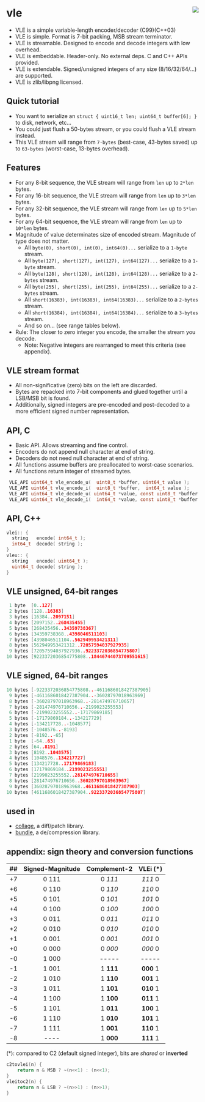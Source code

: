 vle <a href="https://travis-ci.org/r-lyeh/vle"><img src="https://api.travis-ci.org/r-lyeh/vle.svg?branch=master" align="right" /></a>
===

- VLE is a simple variable-length encoder/decoder (C99)(C++03)
- VLE is simple. Format is 7-bit packing, MSB stream terminator.
- VLE is streamable. Designed to encode and decode integers with low overhead.
- VLE is embeddable. Header-only. No external deps. C and C++ APIs provided.
- VLE is extendable. Signed/unsigned integers of any size (8/16/32/64/...) are supported.
- VLE is zlib/libpng licensed.

## Quick tutorial
- You want to serialize an `struct { uint16_t len; uint64_t buffer[6]; }` to disk, network, etc...
- You could just flush a 50-bytes stream, or you could flush a VLE stream instead.
- This VLE stream will range from `7-bytes` (best-case, 43-bytes saved) up to `63-bytes` (worst-case, 13-bytes overhead).

## Features
- For any 8-bit sequence, the VLE stream will range from `len` up to `2*len` bytes.
- For any 16-bit sequence, the VLE stream will range from `len` up to `3*len` bytes.
- For any 32-bit sequence, the VLE stream will range from `len` up to `5*len` bytes.
- For any 64-bit sequence, the VLE stream will range from `len` up to `10*len` bytes.
- Magnitude of value determinates size of encoded stream. Magnitude of type does not matter.
  - All `byte(0), short(0), int(0), int64(0)...` serialize to a `1-byte` stream.
  - All `byte(127), short(127), int(127), int64(127)...` serialize to a `1-byte` stream.
  - All `byte(128), short(128), int(128), int64(128)...` serialize to a `2-bytes` stream.
  - All `byte(255), short(255), int(255), int64(255)...` serialize to a `2-bytes` stream.
  - All `short(16383), int(16383), int64(16383)...` serialize to a `2-bytes` stream.
  - All `short(16384), int(16384), int64(16384)...` serialize to a `3-bytes` stream.
  - And so on... (see range tables below).
- Rule: The closer to zero integer you encode, the smaller the stream you decode.
  - Note: Negative integers are rearranged to meet this criteria (see appendix).

## VLE stream format
- All non-significative (zero) bits on the left are discarded.
- Bytes are repacked into 7-bit components and glued together until a LSB/MSB bit is found.
- Additionally, signed integers are pre-encoded and post-decoded to a more efficient signed number representation.

## API, C
- Basic API. Allows streaming and fine control.
- Encoders do not append null character at end of string.
- Decoders do not need null character at end of string.
- All functions assume buffers are preallocated to worst-case scenarios.
- All functions return integer of streamed bytes.
```c
 VLE_API uint64_t vle_encode_u(  uint8_t *buffer, uint64_t value );
 VLE_API uint64_t vle_encode_i(  uint8_t *buffer,  int64_t value );
 VLE_API uint64_t vle_decode_u( uint64_t *value, const uint8_t *buffer );
 VLE_API uint64_t vle_decode_i(  int64_t *value, const uint8_t *buffer );
```

## API, C++
```c++
vlei:: {
  string   encode( int64_t );
  int64_t  decode( string );
}
vleu:: {
  string   encode( uint64_t );
  uint64_t decode( string );
}
```

## VLE unsigned, 64-bit ranges
```c++
 1 byte  [0..127]
 2 bytes [128..16383]
 3 bytes [16384..2097151]
 4 bytes [2097152..268435455]
 5 bytes [268435456..34359738367]
 6 bytes [34359738368..4398046511103]
 7 bytes [4398046511104..562949953421311]
 8 bytes [562949953421312..72057594037927935]
 9 bytes [72057594037927936..9223372036854775807]
10 bytes [9223372036854775808..18446744073709551615]
```

## VLE signed, 64-bit ranges
```c++
10 bytes [-9223372036854775808..-4611686018427387905]
 9 bytes [-4611686018427387904..-36028797018963969]
 8 bytes [-36028797018963968..-281474976710657]
 7 bytes [-281474976710656..-2199023255553]
 6 bytes [-2199023255552..-17179869185]
 5 bytes [-17179869184..-134217729]
 4 bytes [-134217728..-1048577]
 3 bytes [-1048576..-8193]
 2 bytes [-8192..-65]
 1 byte  [-64..63]
 2 bytes [64..8191]
 3 bytes [8192..1048575]
 4 bytes [1048576..134217727]
 5 bytes [134217728..17179869183]
 6 bytes [17179869184..2199023255551]
 7 bytes [2199023255552..281474976710655]
 8 bytes [281474976710656..36028797018963967]
 9 bytes [36028797018963968..4611686018427387903]
10 bytes [4611686018427387904..9223372036854775807]
```

## used in
- [collage](https://github.com/r-lyeh/collage), a diff/patch library.
- [bundle](https://github.com/r-lyeh/bundle), a de/compression library.

## appendix: sign theory and conversion functions

| ## | Signed-Magnitude | Complement-2  | VLEi (*)  |
|:--:|:----------------:|:-------------:|:-----:|
| +7 | 0 111 | 0 _111_ | _111_ 0 |
| +6 | 0 110 | 0 _110_ | _110_ 0 |
| +5 | 0 101 | 0 _101_ | _101_ 0 |
| +4 | 0 100 | 0 _100_ | _100_ 0 |
| +3 | 0 011 | 0 _011_ | _011_ 0 |
| +2 | 0 010 | 0 _010_ | _010_ 0 |
| +1 | 0 001 | 0 _001_ | _001_ 0 |
| +0 | 0 000 | 0 _000_ | _000_ 0 |
| -0 | 1 000 | ----- | ----- |
| -1 | 1 001 | 1 **111** | **000** 1 |
| -2 | 1 010 | 1 **110** | **001** 1 |
| -3 | 1 011 | 1 **101** | **010** 1 |
| -4 | 1 100 | 1 **100** | **011** 1 |
| -5 | 1 101 | 1 **011** | **100** 1 |
| -6 | 1 110 | 1 **010** | **101** 1 |
| -7 | 1 111 | 1 **001** | **110** 1 |
| -8 | ---- | 1 **000** | **111** 1 |

(\*): compared to C2 (default signed integer), bits are _shared_ or **inverted**

```c++
c2tovlei(n) {
    return n & MSB ? ~(n<<1) : (n<<1);
}
vleitoc2(n) {
    return n & LSB ? ~(n>>1) : (n>>1);
}
```

